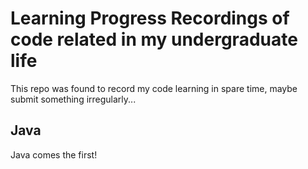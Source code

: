 # Learning Progress Recordings of code related in my undergraduate life

This repo was found to record my code learning in spare time, maybe submit something irregularly...
## Java

Java comes the first! 
